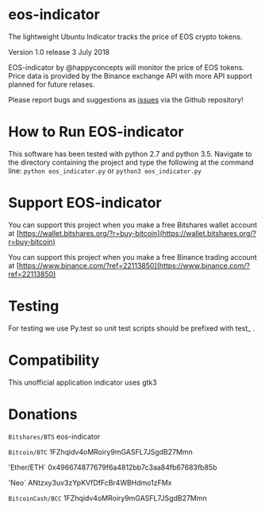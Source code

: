 # eos-indicator
The lightweight Ubuntu Indicator tracks the price of EOS crypto tokens.

Version 1.0 release 3 July 2018

EOS-indicator by @happyconcepts will monitor the price of EOS tokens. Price data is provided by the Binance exchange API with more API support planned for future relases.

Please report bugs and suggestions as [issues](https://github.com/happyconcepts/eos-indicator/issues) via the Github repository!

# How to Run EOS-indicator
This software has been tested with python 2.7 and python 3.5. Navigate to the directory containing the project and type the following at the command line:
`python eos_indicator.py` or `python3 eos_indicator.py`

# Support EOS-indicator
You can support this project when you make a free Bitshares wallet account at [https://wallet.bitshares.org/?r=buy-bitcoin](https://wallet.bitshares.org/?r=buy-bitcoin)

You can support this project when you make a free Binance trading account at [https://www.binance.com/?ref=22113850](https://www.binance.com/?ref=22113850)

# Testing
For testing we use Py.test so unit test scripts should be prefixed with test_ .

# Compatibility
This unofficial application indicator uses gtk3 

# Donations

`Bitshares/BTS` eos-indicator

`Bitcoin/BTC` 1FZhqidv4oMRoiry9mGASFL7JSgdB27Mmn

'Ether/ETH` 0x496674877679f6a4812bb7c3aa84fb67683fb85b

'Neo` ANtzxy3uv3zYpKVfDfFcBr4WBHdmo1zFMx

`BitcoinCash/BCC` 1FZhqidv4oMRoiry9mGASFL7JSgdB27Mmn


